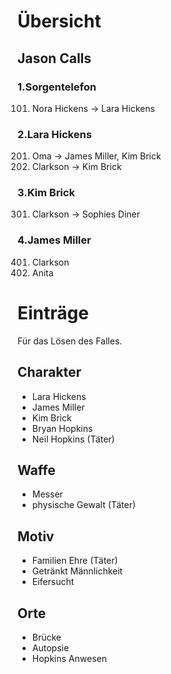 # Übersicht 
## Jason Calls
### 1.Sorgentelefon
101. Nora Hickens -> Lara Hickens
### 2.Lara Hickens
201. Oma -> James Miller, Kim Brick
202. Clarkson -> Kim Brick
### 3.Kim Brick
301. Clarkson -> Sophies Diner
### 4.James Miller
401. Clarkson
402. Anita
# Einträge
Für das Lösen des Falles.
## Charakter
- Lara Hickens
- James Miller
- Kim Brick
- Bryan Hopkins
- Neil Hopkins (Täter)
## Waffe 
- Messer
- physische Gewalt (Täter)
## Motiv
- Familien Ehre (Täter)
- Getränkt Männlichkeit
- Eifersucht
## Orte
- Brücke
- Autopsie
- Hopkins Anwesen